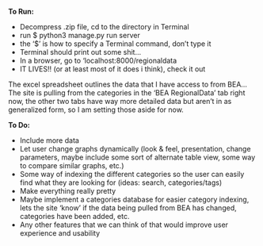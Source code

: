 

**To Run:**

* Decompress .zip file, cd to the directory in Terminal
* run $ python3 manage.py run server
* the ‘$’ is how to specify a Terminal command, don’t type it
* Terminal should print out some shit…
* In a browser, go to ‘localhost:8000/regionaldata
* IT LIVES!! (or at least most of it does i think), check it out

The excel spreadsheet outlines the data that I have access to from BEA… The site is pulling from the categories in the ‘BEA RegionalData’ tab right now, the other two tabs have way more detailed data but aren’t in as generalized form, so I am setting those aside for now.

**To Do:**
* Include more data
* Let user change graphs dynamically (look & feel, presentation, change parameters, maybe include some sort of alternate table view, some way to compare similar graphs, etc.)
* Some way of indexing the different categories so the user can easily find what they are looking for (ideas: search, categories/tags)
* Make everything really pretty
* Maybe implement a categories database for easier category indexing, lets the site ‘know’ if the data being pulled from BEA has changed, categories have been added, etc.
* Any other features that we can think of that would improve user experience and usability

